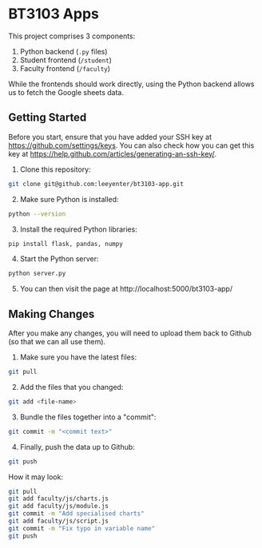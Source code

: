 # BT3103 Apps

This project comprises 3 components:
1. Python backend (`.py` files)
2. Student frontend (`/student`)
3. Faculty frontend (`/faculty`)

While the frontends should work directly, 
using the Python backend allows us to fetch 
the Google sheets data. 

## Getting Started

Before you start, ensure that you have added your SSH key at https://github.com/settings/keys. You can also check how you 
can get this key at https://help.github.com/articles/generating-an-ssh-key/. 

1. Clone this repository:

```bash
git clone git@github.com:leeyenter/bt3103-app.git
```

2. Make sure Python is installed:

```bash
python --version
```

3. Install the required Python libraries:

```bash
pip install flask, pandas, numpy
```

4. Start the Python server:

```bash
python server.py
```

5. You can then visit the page at http://localhost:5000/bt3103-app/

## Making Changes

After you make any changes, you will need to upload them back to Github (so that we can all use them).

1. Make sure you have the latest files:

```bash
git pull
```

2. Add the files that you changed:

```bash
git add <file-name>
```

3. Bundle the files together into a "commit":

```bash
git commit -m "<commit text>"
```

4. Finally, push the data up to Github:

```bash
git push
```

How it may look:

```bash
git pull
git add faculty/js/charts.js
git add faculty/js/module.js
git commit -m "Add specialised charts"
git add faculty/js/script.js
git commit -m "Fix typo in variable name"
git push
```
